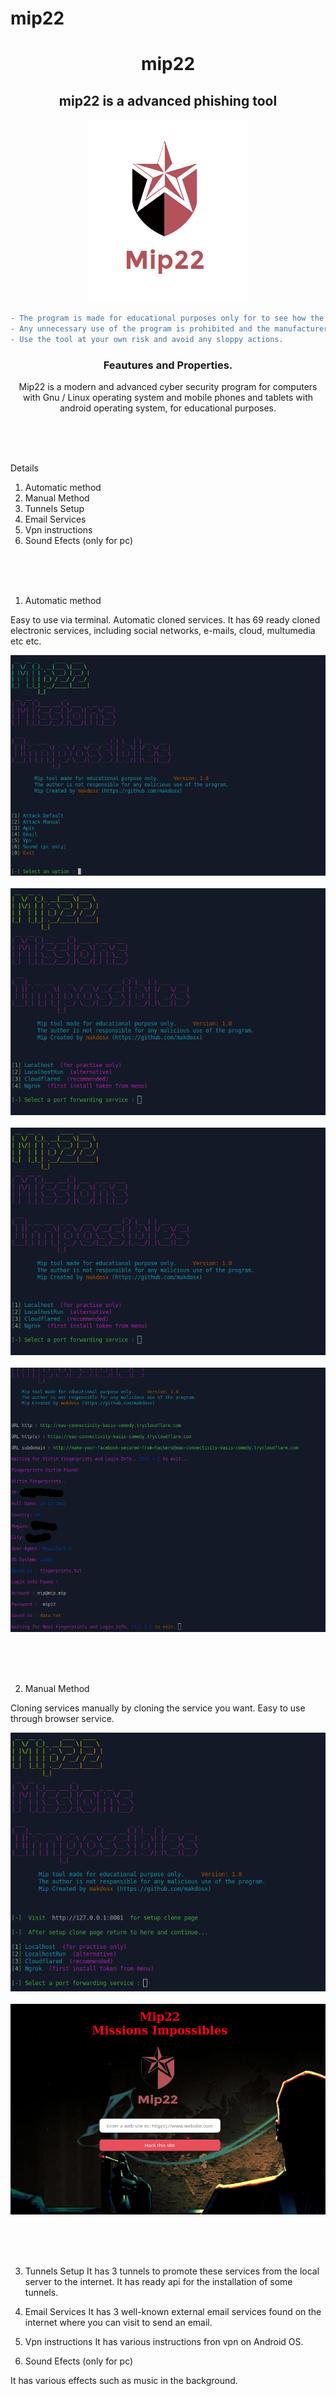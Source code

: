 # mip22
 <h1 align="center"> mip22 </h1>
 
 <h2 align="center"> mip22 is a advanced phishing tool </h2> 

<p align="center">
<img src="sc/logo.png">  </br>
</p>


```diff
- The program is made for educational purposes only for to see how the phishing method works.
- Any unnecessary use of the program is prohibited and the manufacturer has no responsibility for any illegal use by anyone.
- Use the tool at your own risk and avoid any sloppy actions.
```
<h3 align="center">
Feautures and Properties.
</h3>

<p align="center">
Mip22 is a modern and advanced cyber security program for computers with Gnu / Linux operating system and mobile phones and tablets with android operating system, for educational purposes.
</p>

 
<br/> <br/> <br/> 
 
<p>
 
Details
 
1) Automatic method
2) Manual Method
3) Tunnels Setup 
4) Email Services
5) Vpn instructions
6) Sound Efects (only for pc)
 
</p>

<br/> <br/> <br/> 

<p>
 
1) Automatic method

Easy to use via terminal.
Automatic cloned services.
It has 69 ready cloned electronic services, including social networks, e-mails, cloud, multumedia etc etc. 
 
<img src="sc/sc1.png"> <br/> <br/>
<img src="sc/sc3.png"> <br> <br/>
<img src="sc/sc3.png"> <br/> <br/>
<img src="sc/sc4_1.png"> <br/> 
</p>

<br/> <br/> <br/> 

<p>
 
2) Manual Method 
 
Cloning services manually by cloning the service you want.
Easy to use through browser service.
 
<img src="sc/sc5.png"> <br/> <br/> 
<img src="sc/sc6.png"> <br/>

<p> 
 
<br/> <br/> <br/>  


<p>


3) Tunnels Setup
It has 3 tunnels to promote these services from the local server to the internet.
 It has ready api for the installation of some tunnels.


4) Email Services
It has 3 well-known external email services found on the internet where you can visit to send an email.


5) Vpn instructions
It has various instructions fron vpn on Android OS.



6) Sound Efects (only for pc)

It has various effects such as music in the background. 
 
</p> 


<br/> <br/> <br/>  

